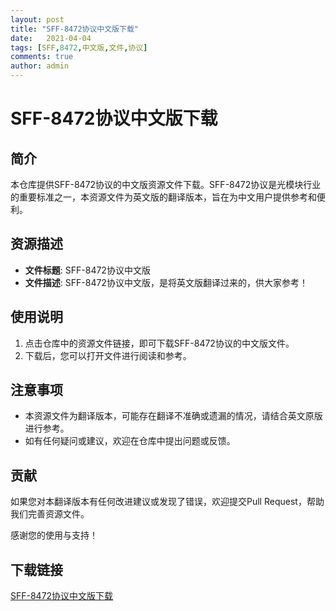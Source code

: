 ```yaml
---
layout: post
title: "SFF-8472协议中文版下载"
date:   2021-04-04
tags: [SFF,8472,中文版,文件,协议]
comments: true
author: admin
---
```

# SFF-8472协议中文版下载

## 简介
本仓库提供SFF-8472协议的中文版资源文件下载。SFF-8472协议是光模块行业的重要标准之一，本资源文件为英文版的翻译版本，旨在为中文用户提供参考和便利。

## 资源描述
- **文件标题**: SFF-8472协议中文版
- **文件描述**: SFF-8472协议中文版，是将英文版翻译过来的，供大家参考！

## 使用说明
1. 点击仓库中的资源文件链接，即可下载SFF-8472协议的中文版文件。
2. 下载后，您可以打开文件进行阅读和参考。

## 注意事项
- 本资源文件为翻译版本，可能存在翻译不准确或遗漏的情况，请结合英文原版进行参考。
- 如有任何疑问或建议，欢迎在仓库中提出问题或反馈。

## 贡献
如果您对本翻译版本有任何改进建议或发现了错误，欢迎提交Pull Request，帮助我们完善资源文件。

感谢您的使用与支持！

## 下载链接

[SFF-8472协议中文版下载](https://pan.quark.cn/s/c798b2c3aac8)